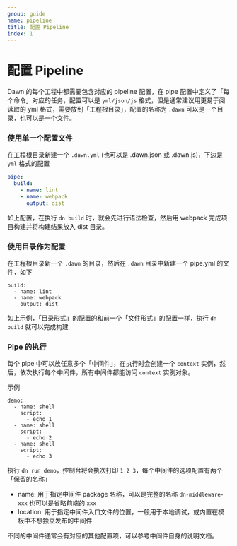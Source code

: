```yaml
---
group: guide
name: pipeline
title: 配置 Pipeline
index: 1
---
```


# 配置 Pipeline

Dawn 的每个工程中都需要包含对应的 pipeline 配置，在 pipe 配置中定义了「每个命令」对应的任务，配置可以是 `yml/json/js` 格式，但是通常建议用更易于阅读取的 yml 格式，需要放到「工程根目录」，配置的名称为 `.dawn` 可以是一个目录，也可以是一个文件。

### 使用单一个配置文件

在工程根目录新建一个 `.dawn.yml` (也可以是 .dawn.json 或 .dawn.js)，下边是 `yml` 格式的配置

```yml
pipe:
  build:
    - name: lint
    - name: webpack
      output: dist
```

如上配置，在执行 `dn build` 时，就会先进行语法检查，然后用 webpack 完成项目构建并将构建结果放入 dist 目录。

### 使用目录作为配置

在工程根目录新一个 `.dawn` 的目录，然后在 `.dawn` 目录中新建一个 pipe.yml 的文件，如下

```
build:
  - name: lint
  - name: webpack
    output: dist
```

如上示例，「目录形式」的配置的和前一个「文件形式」的配置一样，执行 `dn build` 就可以完成构建

### Pipe 的执行

每个 pipe 中可以放任意多个「中间件」，在执行时会创建一个 `context` 实例，然后，依次执行每个中间件，所有中间件都能访问 `context` 实例对象。

示例
```
demo:
  - name: shell
    script:
      - echo 1
  - name: shell
    script:
      - echo 2
  - name: shell
    script:
      - echo 3
```

执行 `dn run demo`，控制台将会执次打印 `1 2 3`，每个中间件的选项配置有两个「保留的名称」

- name: 用于指定中间件 package 名称，可以是完整的名称 `dn-middleware-xxx` 也可以是省略前端的 `xxx`
- location: 用于指定中间件入口文件的位置，一般用于本地调试，或内置在模板中不想独立发布的中间件

不同的中间件通常会有对应的其他配置项，可以参考中间件自身的说明文档。